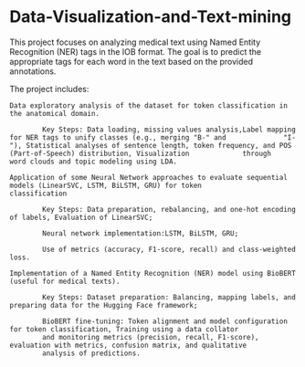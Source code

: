 # Data-Visualization-and-Text-mining
This project focuses on analyzing medical text using Named Entity Recognition (NER) tags in the IOB format. The goal is to predict the appropriate tags for each word in the text based on the provided annotations.

The project includes:

    Data exploratory analysis of the dataset for token classification in the anatomical domain.
    
            Key Steps: Data loading, missing values analysis,Label mapping for NER tags to unify classes (e.g., merging "B-" and              "I-"), Statistical analyses of sentence length, token frequency, and POS (Part-of-Speech) distribution, Visualization             through   word clouds and topic modeling using LDA.
            
    Application of some Neural Network approaches to evaluate sequential models (LinearSVC, LSTM, BiLSTM, GRU) for token
    classification
    
            Key Steps: Data preparation, rebalancing, and one-hot encoding of labels, Evaluation of LinearSVC;
            
            Neural network implementation:LSTM, BiLSTM, GRU;
            
            Use of metrics (accuracy, F1-score, recall) and class-weighted loss.
            
    Implementation of a Named Entity Recognition (NER) model using BioBERT (useful for medical texts).
    
            Key Steps: Dataset preparation: Balancing, mapping labels, and preparing data for the Hugging Face framework;
            
            BioBERT fine-tuning: Token alignment and model configuration for token classification, Training using a data collator
            and monitoring metrics (precision, recall, F1-score), evaluation with metrics, confusion matrix, and qualitative
            analysis of predictions.
            
